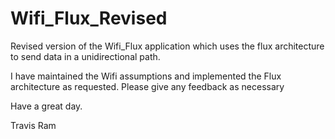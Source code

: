 # Wifi_Flux_Revised
Revised version of the Wifi_Flux application which uses the flux architecture to send data in a unidirectional path.

I have maintained the Wifi assumptions and implemented the Flux architecture as requested. Please give any feedback as necessary

Have a great day.

Travis Ram
